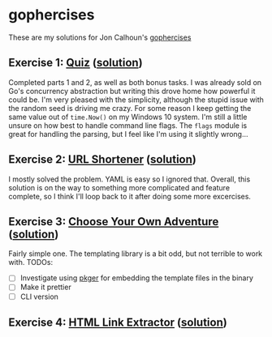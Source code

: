 # gophercises
These are my solutions for Jon Calhoun's [gophercises](https://gophercises.com/)

## Exercise 1: [Quiz](https://github.com/gophercises/quiz) ([solution](quiz/main.go))
Completed parts 1 and 2, as well as both bonus tasks. I was already sold on Go's concurrency abstraction but writing 
this drove home how powerful it could be. I'm very pleased with the simplicity, although the stupid issue with the 
random seed is driving me crazy. For some reason I keep getting the same value out of `time.Now()` on my Windows 
10 system. I'm still a little unsure on how best to handle command line flags. The `flags` module is great for handling 
the parsing, but I feel like I'm using it slightly wrong...

## Exercise 2: [URL Shortener](https://github.com/gophercises/urlshort) ([solution](urlshort))
I mostly solved the problem. YAML is easy so I ignored that. Overall, this solution is on the way to something more
complicated and feature complete, so I think I'll loop back to it after doing some more excercises.

## Exercise 3: [Choose Your Own Adventure](https://github.com/gophercises/cyoa) ([solution](cyoa))
Fairly simple one. The templating library is a bit odd, but not terrible to work with. 
TODOs:
- [ ] Investigate using [pkger](https://github.com/markbates/pkger) for embedding the template files in the binary
- [ ] Make it prettier
- [ ] CLI version

## Exercise 4: [HTML Link Extractor](https://github.com/gophercises/link) ([solution](link))
